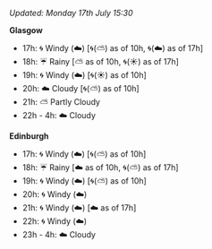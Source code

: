 *Updated: Monday 17th July 15:30*

**Glasgow**

* 17h: :cyclone: Windy (:cloud:) [:cyclone:(:partly_sunny:) as of 10h, :cyclone:(:cloud:) as of 17h]
* 18h: :umbrella: Rainy [:partly_sunny: as of 10h, :cyclone:(:sunny:) as of 17h]
* 19h: :cyclone: Windy (:cloud:) [:cyclone:(:sunny:) as of 10h]
* 20h: :cloud: Cloudy [:cyclone:(:partly_sunny:) as of 10h]
* 21h: :partly_sunny: Partly Cloudy
* 22h - 4h: :cloud: Cloudy

**Edinburgh**

* 17h: :cyclone: Windy (:cloud:) [:cyclone:(:partly_sunny:) as of 10h]
* 18h: :umbrella: Rainy [:cloud: as of 10h, :cyclone:(:partly_sunny:) as of 17h]
* 19h: :cyclone: Windy (:cloud:) [:cyclone:(:partly_sunny:) as of 10h]
* 20h: :cyclone: Windy (:cloud:)
* 21h: :cyclone: Windy (:cloud:) [:cloud: as of 17h]
* 22h: :cyclone: Windy (:cloud:)
* 23h - 4h: :cloud: Cloudy
